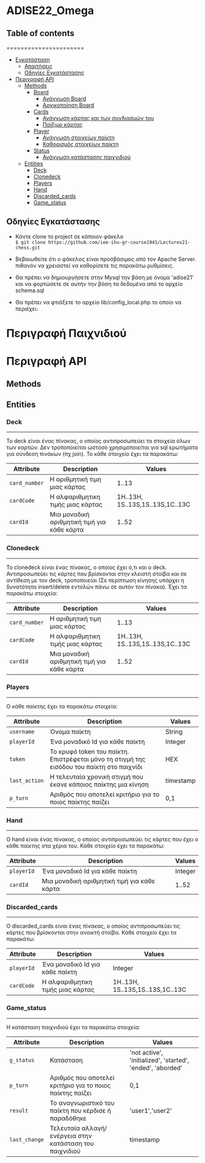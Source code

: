 # ADISE22_Omega
## Table of contents
======================
   * [Εγκατάσταση](#εγκατάσταση)
      * [Απαιτήσεις](#απαιτήσεις)
      * [Οδηγίες Εγκατάστασης](#οδηγίες-εγκατάστασης)
   * [Περιγραφή API](#περιγραφή-api)
      * [Methods](#methods)
         * [Board](#board)
            * [Ανάγνωση Board](#ανάγνωση-board)
            * [Αρχικοποίηση Board](#αρχικοποίηση-board)
         * [Cards](#cards)
            * [Ανάγνωση κάρτας και των συνδιασμών του](#ανάγνωση-κάρτας)
            * [Παίξιμο κάρτας](#παίξιμο-κάρτας)
         * [Player](#player)
            * [Ανάγνωση στοιχείων παίκτη](#ανάγνωση-στοιχείων-παίκτη)
            * [Καθορισμός στοιχείων παίκτη](#καθορισμός-στοιχείων-παίκτη)
         * [Status](#status)
            * [Ανάγνωση κατάστασης παιχνιδιού](#ανάγνωση-κατάστασης-παιχνιδιού)
      * [Entities](#entities)
         * [Deck](#deck)
         * [Clonedeck](#clonedeck)
         * [Players](#players)
         * [Hand](#hand)
         * [Discarded_cards](#discarded_cards)
         * [Game_status](#game_status)

## Οδηγίες Εγκατάστασης

 * Κάντε clone το project σε κάποιον φάκελο <br/>
  `$ git clone https://github.com/iee-ihu-gr-course1941/Lectures21-chess.git`

 * Βεβαιωθείτε ότι ο φάκελος είναι προσβάσιμος από τον Apache Server. πιθανόν να χρειαστεί να καθορίσετε τις παρακάτω ρυθμίσεις.

 * Θα πρέπει να δημιουργήσετε στην Mysql την βάση με όνομα 'adise21' και να φορτώσετε σε αυτήν την βάση τα δεδομένα από το αρχείο schema.sql

 * Θα πρέπει να φτιάξετε το αρχείο lib/config_local.php το οποίο να περιέχει:
 
 # Περιγραφή Παιχνιδιού
 
 
 
 
 
 
 
# Περιγραφή API




## Methods



## Entities


### Deck
---------

Το deck είναι ένας πίνακας, ο οποίος αντιπροσωπεύει τα στοιχεία όλων των καρτών. Δεν τροποποιείται ωστόσο χρησιμοποιείται για sql ερωτήματα για σύνδεση πινάκων (πχ join). Το κάθε στοιχείο έχει τα παρακάτω:


| Attribute                | Description                                 | Values                               |
| ------------------------ | --------------------------------------------| -------------------------------------|
| `card_number`            | H αριθμητική τιμη μιας κάρτας               | 1..13                                |
| `cardCode`               | Η αλφαριθμητικη τιμής μιας κάρτας           | 1H..13H, 1S..13S,1S..13S,1C..13C     |
| `cardId`                 | Μια μοναδική αριθμητική τιμή για κάθε κάρτα | 1..52                                |




### Clonedeck
---------

Το clonedeck είναι ένας πίνακας, ο οποίος έχει ό,τι και ο deck. Αντιπροσωπεύει τις κάρτες που βρίσκονται στην κλειστή στοίβα και σε αντίθεση με τον deck, τροποποιείαι (Σε περίπτωση κίνησης υπάρχει η δυνατότητα insert/delete εντολών πάνω σε αυτόν τον πίνακα). Έχει τα παρακάτω στοιχεία:


| Attribute                | Description                                 | Values                               |
| ------------------------ | --------------------------------------------| ------------------------------------ |
| `card_number`            | H αριθμητική τιμη μιας κάρτας               | 1..13                                |
| `cardCode`               | Η αλφαριθμητικη τιμής μιας κάρτας           | 1H..13H, 1S..13S,1S..13S,1C..13C     |
| `cardId`                 | Μια μοναδική αριθμητική τιμή για κάθε κάρτα | 1..52                                |


### Players
---------

O κάθε παίκτης έχει τα παρακάτω στοιχεία:


| Attribute                | Description                                    | Values                             |
| ------------------------ | -----------------------------------------------| -----------------------------------|
| `username`               | Όνομα παίκτη                                   | String                             |
| `playerId`               | Ένα μοναδικό Id για κάθε παίκτη                | Integer                            |
| `token  `                | To κρυφό token του παίκτη. Επιστρέφεται μόνο τη στιγμή της εισόδου του παίκτη στο παιχνίδι | HEX |
| `last_action`            | Η τελευταία χρονική στιγμή που έκανε κάποιος παίκτης μια κίνηση| timestamp          |
| `p_turn`                 | Αριθμός που αποτελεί κριτήριο για το ποιος παίκτης παίζει   | 0,1                   |



### Hand
---------

O hand είναι ένας πίνακας, ο οποίος αντιπροσωπεύει τις κάρτες που έχει ο κάθε παίκτης στα χέρια του. Κάθε στοιχείο έχει τα παρακάτω:


| Attribute                | Description                                 | Values                                |
| ------------------------ | --------------------------------------------| -----------------------------------   |
| `playerId`            | Ένα μοναδικό Id για κάθε παίκτη                | Integer                               |
| `cardId`                 | Μια μοναδική αριθμητική τιμή για κάθε κάρτα | 1..52                                 |


### Discarded_cards
---------

O discarded_cards είναι ένας πίνακας, ο οποίος αντιπροσωπεύει τις κάρτες που βρίσκονται στην ανοικτή στοίβα. Κάθε στοιχείο έχει τα παρακάτω:


| Attribute                | Description                                 | Values                                |
| ------------------------ | --------------------------------------------| -----------------------------------   |
| `playerId`               | Ένα μοναδικό Id για κάθε παίκτη             | Integer                               |
| `cardCode`               | Η αλφαριθμητικη τιμής μιας κάρτας           | 1H..13H, 1S..13S,1S..13S,1C..13C      |


### Game_status
---------

H κατάσταση παιχνιδιού έχει τα παρακάτω στοιχεία:


| Attribute                | Description                                 | Values                                                         |
| ------------------------ | --------------------------------------------| ---------------------------------------------------------------|
| `g_status  `             | Κατάσταση                                   | 'not active', 'initialized', 'started', 'ended', 'aborded'     |
| `p_turn`                 | Αριθμός που αποτελεί κριτήριο για το ποιος παίκτης παίζει   | 0,1                                            |
| `result`                 |  Το αναγνωριστικό του παίκτη που κέρδισε ή παραδόθηκε  |'user1','user2'                                      |
| `last_change`            | Τελευταία αλλαγή/ενέργεια στην κατάσταση του παιχνιδιού         | timestamp                                  |
